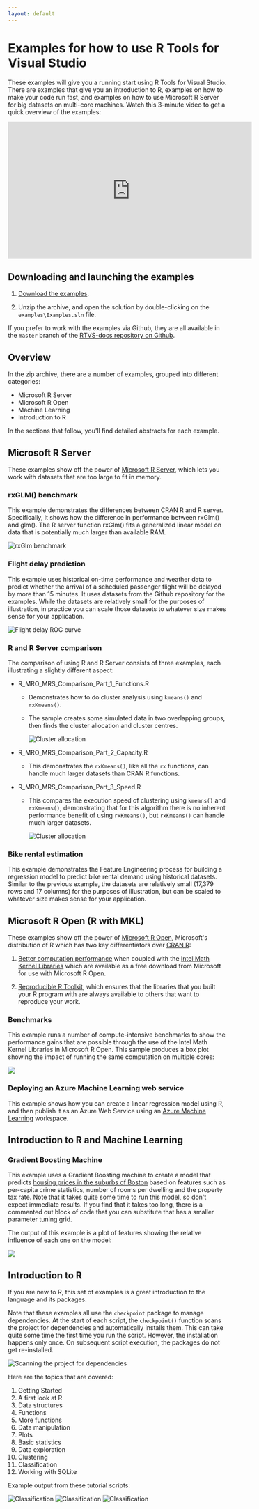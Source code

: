 ```yaml
---
layout: default
---
```


# Examples for how to use R Tools for Visual Studio

These examples will give you a running start using R Tools for Visual Studio.
There are examples that give you an introduction to R, examples on how to make
your code run fast, and examples on how to use Microsoft R Server for big
datasets on multi-core machines. Watch this 3-minute video to get a quick
overview of the examples:

<iframe width="560" height="315" src="https://www.youtube.com/embed/5Z30_Qpc8j0" frameborder="0" allowfullscreen></iframe>

## Downloading and launching the examples

1. [Download the examples](https://github.com/Microsoft/RTVS-docs/archive/master.zip).

1. Unzip the archive, and open the solution by double-clicking on the
   `examples\Examples.sln` file.

If you prefer to work with the examples via Github, they are all available in
the `master` branch of the [RTVS-docs repository on
Github](https://github.com/microsoft/rtvs-docs).

## Overview 

In the zip archive, there are a number of examples, grouped into different categories:

* Microsoft R Server 
* Microsoft R Open
* Machine Learning 
* Introduction to R

In the sections that follow, you'll find detailed abstracts for each example.

## Microsoft R Server 

These examples show off the power of [Microsoft R
Server](https://www.microsoft.com/en-us/server-cloud/products/r-server/), which
lets you work with datasets that are too large to fit in memory.

### rxGLM() benchmark

This example demonstrates the differences between CRAN R and R server.
Specifically, it shows how the difference in performance between rxGlm() and
glm(). The R server function rxGlm() fits a generalized linear model on data
that is potentially much larger than available RAM.

![rxGlm benchmark](./media/samples/Introduction_to_R_Server/rxGLM_benchmark.PNG)


### Flight delay prediction

This example uses historical on-time performance and weather data to predict
whether the arrival of a scheduled passenger flight will be delayed by more than
15 minutes. It uses datasets from the Github repository for the examples. While
the datasets are relatively small for the purposes of illustration, in practice
you can scale those datasets to whatever size makes sense for your application.

![Flight delay ROC curve](./media/samples/Introduction_to_R_Server/MRS_flight_delays_RocCurve.PNG)

### R and R Server comparison

The comparison of using R and R Server consists of three examples, each illustrating a slightly different aspect:

* R_MRO_MRS_Comparison_Part_1_Functions.R

  - Demonstrates how to do cluster analysis using `kmeans()` and `rxKmeans()`.
  - The sample creates some simulated data in two overlapping groups, then finds the cluster allocation and cluster centres.
  
    ![Cluster allocation](./media/samples/Introduction_to_R_Server/Comparison_of_functions_clustering.png)
  
* R_MRO_MRS_Comparison_Part_2_Capacity.R

  - This demonstrates the `rxKmeans()`, like all the `rx` functions, can handle much larger datasets than CRAN R functions.
  
* R_MRO_MRS_Comparison_Part_3_Speed.R

  - This compares the execution speed of clustering using `kmeans()` and `rxKmeans()`, demonstrating that for this algorithm there is no inherent performance benefit of using `rxKmeans()`, but `rxKmeans()` can handle much larger datasets.
  
    ![Cluster allocation](./media/samples/Introduction_to_R_Server/Comparison_of_functions_clustering_speed.png)
  


### Bike rental estimation

This example demonstrates the Feature Engineering process for building a
regression model to predict bike rental demand using historical datasets.
Similar to the previous example, the datasets are relatively small (17,379 rows
and 17 columns) for the purposes of illustration, but can be scaled to whatever
size makes sense for your application.

## Microsoft R Open (R with MKL) 

These examples show off the power of [Microsoft R
Open](https://mran.revolutionanalytics.com/open/), Microsoft's distribution of R
which has two key differentiators over [CRAN R](https://cran.r-project.org/):

1. [Better computation
   performance](https://mran.revolutionanalytics.com/rro/#intelmkl1) when
   coupled with the [Intel Math Kernel
   Libraries](https://software.intel.com/en-us/intel-mkl) which are available as
   a free download from Microsoft for use with Microsoft R Open. 

1. [Reproducible R
   Toolkit](https://mran.revolutionanalytics.com/rro/#reproducibility), which
   ensures that the libraries that you built your R program with are always
   available to others that want to reproduce your work.

### Benchmarks

This example runs a number of compute-intensive benchmarks to show the
performance gains that are possible through the use of the Intel Math Kernel
Libraries in Microsoft R Open. This sample produces a box plot showing the
impact of running the same computation on multiple cores:

![](./media/sample_mro_benchmark_plot.PNG)

### Deploying an Azure Machine Learning web service

This example shows how you can create a linear regression model using R, and
then publish it as an Azure Web Service using an [Azure Machine
Learning](https://azure.microsoft.com/en-us/services/machine-learning/)
workspace.

## Introduction to R and Machine Learning

### Gradient Boosting Machine

This example uses a Gradient Boosting machine to create a model that predicts
[housing prices in the suburbs of
Boston](https://cran.r-project.org/web/packages/MASS/MASS.pdf) based on features
such as per-capita crime statistics, number of rooms per dwelling and the
property tax rate. Note that it takes quite some time to run this model, so
don't expect immediate results. If you find that it takes too long, there is a
commented out block of code that you can substitute that has a smaller parameter
tuning grid.

The output of this example is a plot of features showing the relative influence
of each one on the model:

![](./media/sample_gradient_boosting_machine_plot.PNG)

## Introduction to R

If you are new to R, this set of examples is a great introduction to the
language and its packages. 

Note that these examples all use the `checkpoint` package to manage
dependencies. At the start of each script, the `checkpoint()` function scans the
project for dependencies and automatically installs them. This can take quite
some time the first time you run the script. However, the installation happens
only once. On subsequent script execution, the packages do not get re-installed.

![Scanning the project for dependencies](./media/samples/Introduction_to_R/1_a_checkpoint.PNG)

Here are the topics that are covered:

1. Getting Started
1. A first look at R
1. Data structures
1. Functions
1. More functions
1. Data manipulation
1. Plots
1. Basic statistics
1. Data exploration
1. Clustering
1. Classification
1. Working with SQLite

Example output from these tutorial scripts:

![Classification](./media/samples/Introduction_to_R/10_classification.PNG)
![Classification](./media/samples/Introduction_to_R/6_plots_ozone.PNG)
![Classification](./media/samples/Introduction_to_R/8_data_exploration_2.PNG)
